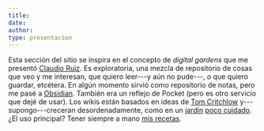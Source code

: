 ```yaml
---
title: 
date: 
author: 
type: presentacion
---
```


Esta sección del sitio se inspira en el concepto de *digital gardens* que me presentó [Claudio Ruiz](https://claudioruiz.com/). Es exploratoria, una mezcla de repositorio de cosas que veo y me interesan, que quiero leer---y aún no pude---, o que quiero guardar, etcétera. En algún momento sirvió como repositorio de notas, pero me pasé a [Obsidian](https://obsidian.md/). También era un reflejo de Pocket (pero es otro servicio que dejé de usar). Los wikis están basados en ideas de [Tom Critchlow](https://tomcritchlow.com/2019/02/17/building-digital-garden/) y---supongo---creceran desordenadamente, como en un [jardín](https://joelhooks.com/digital-garden) [poco cuidado](https://stackingthebricks.com/how-blogs-broke-the-web/). ¿El uso principal? Tener siempre a mano [mis recetas](https://ramiroau.github.io/etc/wikis/cocina/).

